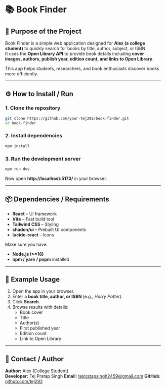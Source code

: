 # 📚 Book Finder

## 🎯 Purpose of the Project
Book Finder is a simple web application designed for **Alex (a college student)** to quickly search for books by title, author, subject, or ISBN.  
It uses the **Open Library API** to provide book details including **cover images, authors, publish year, edition count, and links to Open Library**.  

This app helps students, researchers, and book enthusiasts discover books more efficiently.  

---

## ⚙️ How to Install / Run

### 1. Clone the repository
```bash
git clone https://github.com/your-tej292/book-finder.git
cd book-finder
```

### 2. Install dependencies
```bash
npm install
```

### 3. Run the development server
```bash
npm run dev
```

Now open **http://localhost:5173/** in your browser.

---

## 📦 Dependencies / Requirements
- **React** – UI framework  
- **Vite** – Fast build tool  
- **Tailwind CSS** – Styling  
- **shadcn/ui** – Prebuilt UI components  
- **lucide-react** – Icons  

Make sure you have:
- **Node.js (>=16)**  
- **npm / yarn / pnpm** installed  

---

## 🚀 Example Usage
1. Open the app in your browser.  
2. Enter a **book title, author, or ISBN** (e.g., *Harry Potter*).  
3. Click **Search**.  
4. Browse results with details:  
   - Book cover  
   - Title  
   - Author(s)  
   - First published year  
   - Edition count 
   - Link to Open Library  

---

## 👤 Contact / Author
**Author:** Alex (College Student)  
**Developer:** Tej Pratap Singh 
**Email:** tejpratapsingh2459@gmail.com
**GitHub:** [github.com/tej292](https://github.com/tej292)  

